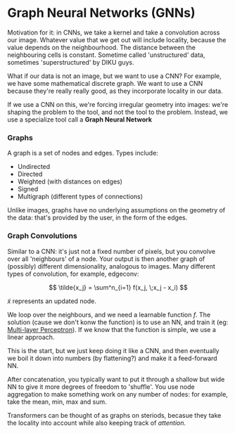 # Graph Neural Networks (GNNs)

Motivation for it: in CNNs, we take a kernel and take a convolution across our image. Whatever value that we get out will include locality, because the value depends on the neighbourhood. The distance between the neighbouring cells is constant. Sometime called 'unstructured' data, sometimes 'superstructured' by DIKU guys.

What if our data is not an image, but we want to use a CNN? For example, we have some mathematical discrete graph. We want to use a CNN because they're really really good, as they incorporate locality in our data.

If we use a CNN on this, we're forcing irregular geometry into images: we're shaping the problem to the tool, and not the tool to the problem. Instead, we use a specialize tool call a **Graph Neural Network**

### Graphs

A graph is a set of nodes and edges. Types include:
* Undirected
* Directed
* Weighted (with distances on edges)
* Signed
* Multigraph (different types of connections)

Unlike images, graphs have no underlying assumptions on the geometry of the data: that's provided by the user, in the form of the edges.

### Graph Convolutions

Similar to a CNN: it's just not a fixed number of pixels, but you convolve over all 'neighbours' of a node. Your output is then another graph of (possibly) different dimensionality, analogous to images. Many different types of convolution, for example, edgeconv:

$$ \tilde{x_j} = \sum^n_{i=1} f(x_j, \;x_j - x_i) $$

$\tilde{x}$ represents an updated node.

We loop over the neighbours, and we need a learnable function $f$. The solution (cause we don't konw the function) is to use an NN, and train it (eg: [Multi-layer Perceptron](https://en.wikipedia.org/wiki/Multilayer_perceptron)). If we know that the function is simple, we use a linear approach.

This is the start, but we just keep doing it like a CNN, and then eventually we boil it down into numbers (by flattening?) and make it a feed-forward NN.

After concatenation, you typically want to put it through a shallow but wide NN to give it more degrees of freedom to 'shuffle'. You use node aggregation to make something work on any number of nodes: for example, take the mean, min, max and sum.

Transformers can be thought of as graphs on steriods, becasue they take the locality into account while also keeping track of _attention_.






